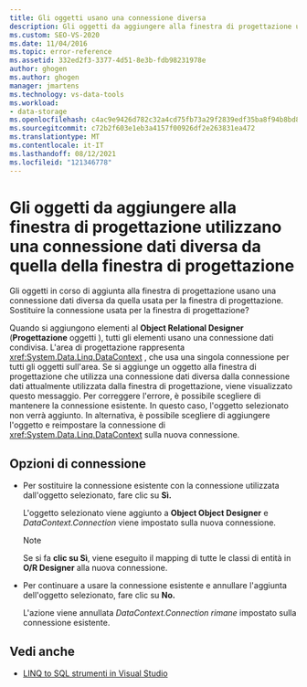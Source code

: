 ```yaml
---
title: Gli oggetti usano una connessione diversa
description: Gli oggetti da aggiungere alla finestra di progettazione utilizzano una connessione dati diversa da quella della finestra di progettazione. Visualizzare informazioni su questo Visual Studio O/R Designer.
ms.custom: SEO-VS-2020
ms.date: 11/04/2016
ms.topic: error-reference
ms.assetid: 332ed2f3-3377-4d51-8e3b-fdb98231978e
author: ghogen
ms.author: ghogen
manager: jmartens
ms.technology: vs-data-tools
ms.workload:
- data-storage
ms.openlocfilehash: c4ac9e9426d782c32a4cd75fb73a29f2839edf35ba8f94b8bd8708cc3223a622
ms.sourcegitcommit: c72b2f603e1eb3a4157f00926df2e263831ea472
ms.translationtype: MT
ms.contentlocale: it-IT
ms.lasthandoff: 08/12/2021
ms.locfileid: "121346778"
---
```

# <a name="the-objects-you-are-adding-to-the-designer-use-a-different-data-connection-than-the-designer"></a>Gli oggetti da aggiungere alla finestra di progettazione utilizzano una connessione dati diversa da quella della finestra di progettazione

Gli oggetti in corso di aggiunta alla finestra di progettazione usano una connessione dati diversa da quella usata per la finestra di progettazione. Sostituire la connessione usata per la finestra di progettazione?

Quando si aggiungono elementi al **Object Relational Designer** (**Progettazione** oggetti ), tutti gli elementi usano una connessione dati condivisa. L'area di progettazione rappresenta <xref:System.Data.Linq.DataContext> , che usa una singola connessione per tutti gli oggetti sull'area. Se si aggiunge un oggetto alla finestra di progettazione che utilizza una connessione dati diversa dalla connessione dati attualmente utilizzata dalla finestra di progettazione, viene visualizzato questo messaggio. Per correggere l'errore, è possibile scegliere di mantenere la connessione esistente. In questo caso, l'oggetto selezionato non verrà aggiunto. In alternativa, è possibile scegliere di aggiungere l'oggetto e reimpostare la connessione di <xref:System.Data.Linq.DataContext> sulla nuova connessione.

## <a name="connection-options"></a>Opzioni di connessione

- Per sostituire la connessione esistente con la connessione utilizzata dall'oggetto selezionato, fare clic su **Sì.**

   L'oggetto selezionato viene aggiunto a **Object Object Designer** e *DataContext.Connection* viene impostato sulla nuova connessione.

   > [!NOTE]
   > Se si fa **clic su Sì**, viene eseguito il mapping di tutte le classi di entità in **O/R Designer** alla nuova connessione.

- Per continuare a usare la connessione esistente e annullare l'aggiunta dell'oggetto selezionato, fare clic su **No.**

   L'azione viene annullata *DataContext.Connection rimane* impostato sulla connessione esistente.

## <a name="see-also"></a>Vedi anche

- [LINQ to SQL strumenti in Visual Studio](../data-tools/linq-to-sql-tools-in-visual-studio2.md)
